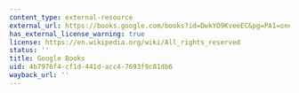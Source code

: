 ```yaml
---
content_type: external-resource
external_url: https://books.google.com/books?id=DwkYO9KveeEC&pg=PA1=onepage#v=onepage&q&f=false
has_external_license_warning: true
license: https://en.wikipedia.org/wiki/All_rights_reserved
status: ''
title: Google Books
uid: 4b7976f4-cf1d-441d-acc4-7693f9c81db6
wayback_url: ''
---
```

